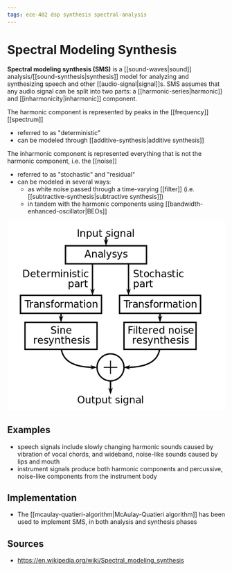 ```yaml
---
tags: ece-402 dsp synthesis spectral-analysis
---
```


# Spectral Modeling Synthesis

**Spectral modeling synthesis (SMS)** is a [[sound-waves|sound]] analysis/[[sound-synthesis|synthesis]] model for analyzing and synthesizing speech and other [[audio-signal|signal]]s. SMS assumes that any audio signal can be split into two parts: a [[harmonic-series|harmonic]] and [[inharmonicity|inharmonic]] component.

The harmonic component is represented by peaks in the [[frequency]] [[spectrum]]

- referred to as "deterministic"
- can be modeled through [[additive-synthesis|additive synthesis]]

The inharmonic component is represented everything that is not the harmonic component, i.e. the [[noise]]

- referred to as "stochastic" and "residual"
- can be modeled in several ways:
  - as white noise passed through a time-varying [[filter]] (i.e. [[subtractive-synthesis|subtractive synthesis]])
  - in tandem with the harmonic components using [[bandwidth-enhanced-oscillator|BEOs]]

![Spectral modeling synthesis diagram](../assets/spectral-modeling-synthesis-diagram.png)

## Examples

- speech signals include slowly changing harmonic sounds caused by vibration of vocal chords, and wideband, noise-like sounds caused by lips and mouth
- instrument signals produce both harmonic components and percussive, noise-like components from the instrument body

## Implementation

- The [[mcaulay-quatieri-algorithm|McAulay-Quatieri algorithm]] has been used to implement SMS, in both analysis and synthesis phases

## Sources

- <https://en.wikipedia.org/wiki/Spectral_modeling_synthesis>
